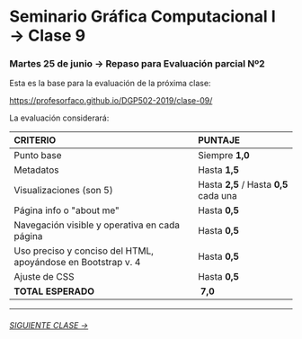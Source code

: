 # Seminario Gráfica Computacional I → Clase 9
### Martes 25 de junio → Repaso para Evaluación parcial Nº2

Esta es la base para la evaluación de la próxima clase: 

https://profesorfaco.github.io/DGP502-2019/clase-09/

La evaluación considerará:

| CRITERIO | PUNTAJE           |
|:--------------|:--------------|
| Punto base    | Siempre **1,0**   |
| Metadatos     | Hasta **1,5** |
| Visualizaciones (son 5) | Hasta **2,5** / Hasta **0,5** cada una  |
| Página info o "about me" | Hasta **0,5** |
| Navegación visible y operativa en cada página | Hasta **0,5** |
| Uso preciso y conciso del HTML, apoyándose en Bootstrap v. 4 | Hasta **0,5**  |
| Ajuste de CSS | Hasta **0,5** | 
| **TOTAL ESPERADO**  | **7,0** |

- - - - - - - 

###### [SIGUIENTE CLASE →](https://github.com/profesorfaco/DGP502-2019/tree/gh-pages/clase-10)
